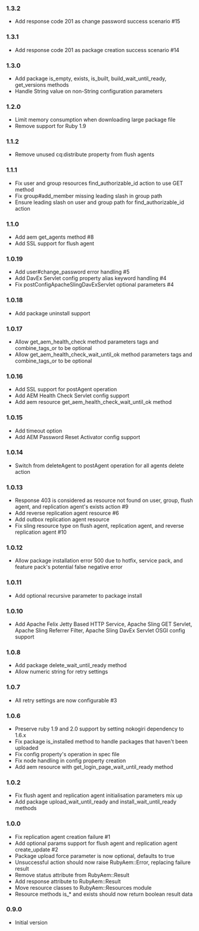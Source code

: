### 1.3.2
* Add response code 201 as change password success scenario #15

### 1.3.1
* Add response code 201 as package creation success scenario #14

### 1.3.0
* Add package is_empty, exists, is_built, build_wait_until_ready, get_versions methods
* Handle String value on non-String configuration parameters

### 1.2.0
* Limit memory consumption when downloading large package file
* Remove support for Ruby 1.9

### 1.1.2
* Remove unused cq:distribute property from flush agents

### 1.1.1
* Fix user and group resources find_authorizable_id action to use GET method
* Fix group#add_member missing leading slash in group path
* Ensure leading slash on user and group path for find_authorizable_id action

### 1.1.0
* Add aem get_agents method #8
* Add SSL support for flush agent

### 1.0.19
* Add user#change_password error handling #5
* Add DavEx Servlet config property alias keyword handling #4
* Fix postConfigApacheSlingDavExServlet optional parameters #4

### 1.0.18
* Add package uninstall support

### 1.0.17
* Allow get_aem_health_check method parameters tags and combine_tags_or  to be optional
* Allow get_aem_health_check_wait_until_ok method parameters tags and combine_tags_or to be optional

### 1.0.16
* Add SSL support for postAgent operation
* Add AEM Health Check Servlet config support
* Add aem resource get_aem_health_check_wait_until_ok method

### 1.0.15
* Add timeout option
* Add AEM Password Reset Activator config support

### 1.0.14
* Switch from deleteAgent to postAgent operation for all agents delete action

### 1.0.13
* Response 403 is considered as resource not found on user, group, flush agent, and replication agent's exists action #9
* Add reverse replication agent resource #6
* Add outbox replication agent resource
* Fix sling resource type on flush agent, replication agent, and reverse replication agent #10

### 1.0.12
* Allow package installation error 500 due to hotfix, service pack, and feature pack's potential false negative error

### 1.0.11
* Add optional recursive parameter to package install

### 1.0.10
* Add Apache Felix Jetty Based HTTP Service, Apache Sling GET Servlet, Apache Sling Referrer Filter, Apache Sling DavEx Servlet OSGI config support

### 1.0.8
* Add package delete_wait_until_ready method
* Allow numeric string for retry settings

### 1.0.7
* All retry settings are now configurable #3

### 1.0.6
* Preserve ruby 1.9 and 2.0 support by setting nokogiri dependency to 1.6.x
* Fix package is_installed method to handle packages that haven't been uploaded
* Fix config property's operation in spec file
* Fix node handling in config property creation
* Add aem resource with get_login_page_wait_until_ready method

### 1.0.2
* Fix flush agent and replication agent initialisation parameters mix up
* Add package upload_wait_until_ready and install_wait_until_ready methods

### 1.0.0
* Fix replication agent creation failure #1
* Add optional params support for flush agent and replication agent create_update #2
* Package upload force parameter is now optional, defaults to true
* Unsuccessful action should now raise RubyAem::Error, replacing failure result
* Remove status attribute from RubyAem::Result
* Add response attribute to RubyAem::Result
* Move resource classes to RubyAem::Resources module
* Resource methods is_* and exists should now return boolean result data

### 0.9.0
* Initial version
